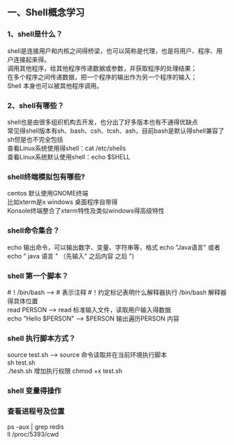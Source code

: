 ## 一、Shell概念学习
### 1、shell是什么？
shell是连接用户和内核之间得桥梁，也可以简称是代理，也是将用户、程序、用户连接起来得。<br>
调用其他程序，给其他程序传递数据或参数，并获取程序的处理结果；<br>
在多个程序之间传递数据，把一个程序的输出作为另一个程序的输入；<br>
Shell 本身也可以被其他程序调用。
### 2、shell有哪些？
shell也是由很多组织机构去开发，也分出了好多版本也有不通得优缺点<br>
常见得shell版本有sh、bash、csh、tcsh、ash，目前bash是默认得shell兼容了sh但是也不完全包括<br>
查看Linux系统使用得shell：cat /etc/shells 	<br>
查看Linux系统默认使用shell：echo $SHELL 
### shell终端模拟包有哪些?
centos 默认使用GNOME终端<br>
比如xterm是x windows 桌面程序自带得<br>
Konsole终端整合了xterm特性及类似windows得高级特性
### shell命令集合？
echo 输出命令，可以输出数字、变量、字符串等，格式 echo "Java语言" 或者 echo " java 语言 " （先输入" 之后内容 之后 ")
### shell 第一个脚本？
#！/bin/bash  --> # 表示注释 #！约定标记表明什么解释器执行 /bin/bash 解释器得具体位置<br>
read PERSON --> read 标准输入文件，读取用户输入得数据<br>
echo "Hello $PERSON" --> $PERSON 输出遍历PERSON 内容
### shell 执行脚本方式？
source test.sh --> source 命令读取并在当前环境执行脚本<br>
sh test.sh<br>
./tesh.sh 增加执行权限 chmod +x test.sh <br>
### shell 变量得操作
### 查看进程号及位置
ps -aux | grep redis<br>
ll /proc/5393/cwd	
